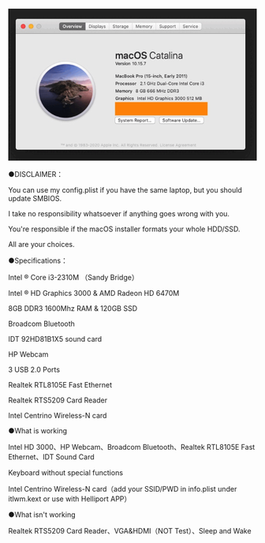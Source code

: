 ![image](https://github.com/tssin/HP-Pavilion-G6-1006TX-OC-0.9.0/blob/main/HPG6.gif)

●DISCLAIMER：

You can use my config.plist if you have the same laptop, but you should update SMBIOS. 

I take no responsibility whatsoever if anything goes wrong with you. 

You're responsible if the macOS installer formats your whole HDD/SSD.

All are your choices.

●Specifications：

Intel ® Core i3-2310M （Sandy Bridge）

Intel ® HD Graphics 3000 & AMD Radeon HD 6470M 

8GB DDR3 1600Mhz RAM & 120GB SSD

Broadcom Bluetooth

IDT 92HD81B1X5 sound card

HP Webcam

3 USB 2.0 Ports

Realtek RTL8105E Fast Ethernet

Realtek RTS5209 Card Reader

Intel Centrino Wireless-N card

●What is working

Intel HD 3000、HP Webcam、Broadcom Bluetooth、Realtek RTL8105E Fast Ethernet、IDT Sound Card

Keyboard without special functions

Intel Centrino Wireless-N card（add your SSID/PWD in info.plist under itlwm.kext or use with Helliport APP）

●What isn't working

Realtek RTS5209 Card Reader、VGA&HDMI（NOT Test）、Sleep and Wake

